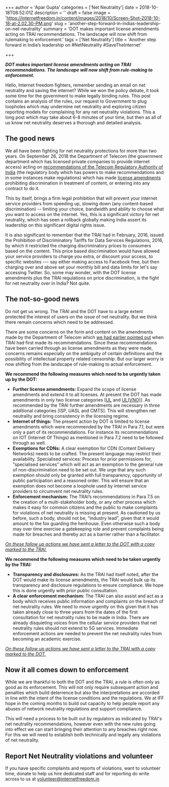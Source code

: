 +++
author = 'Apar Gupta'
categories = ['Net Neutrality']
date = 2018-10-18T08:52:01Z
description = ''
draft = false
image = 'https://internetfreedom.in/content/images/2018/10/Screen-Shot-2018-10-18-at-2.02.30-PM.png'
slug = 'another-step-forward-in-indias-leadership-on-net-neutrality'
summary = 'DOT makes important license amendments acting on TRAI recommendations. The landscape will now shift from rulemaking to enforcement.'
tags = ['Net Neutrality']
title = 'Another step forward in India’s leadership on #NetNeutrality #SaveTheInternet'

+++


**_DOT makes important license amendments acting on TRAI recommendations. The landscape will now shift from rule-making to enforcement._**

Hello, Internet freedom fighters, remember sending an email on net neutrality and saving the internet? While we won the policy debate, it took some time for the government to make legally binding rules. This post contains an analysis of the rules, our request to Government to plug loopholes which may undermine net neutrality and exploring citizen reporting models for complaining for any net neutrality violations. This a long post which may take about 6-8 minutes of your time, but then as all of us know net neutrality deserves a thorough and detailed analysis.

## The good news

We all have been fighting for net neutrality protections for more than two years. On September 26, 2018 the Department of Telecom (the government department which has licensed private companies to provide internet access) acting on [recommendations of the Telecom Regulatory Authority of India](https://www.trai.gov.in/sites/default/files/Recommendations_NN_2017_11_28.pdf) (the regulatory body which has powers to make recommendations and in some instances make regulations) which has made [license amendments](http://www.dot.gov.in/sites/default/files/2018_10_05%20UL%20Net%20Neutrality.pdf?download=1) prohibiting discrimination in treatment of content, or entering into any contract to do it.

This by itself, brings a firm legal prohibition that will prevent your internet service providers from speeding up, slowing down (any content-based discrimination) -- limiting your choice, bandwidth and ability to choose what you want to access on the internet. Yes, this is a significant victory for net neutrality, which has seen a rollback globally making India assert its leadership on this significant digital rights issue.

It is also significant to remember that the TRAI had in February, 2016, issued the Prohibition of Discriminatory Tariffs for Data Services Regulations, 2016, by which it restricted the charging discriminatory prices to consumers based on the content. This price based discrimination would have allowed your service providers to charge you extra, or discount your access, to specific websites --- say either making access to Facebook free, but then charging over and above set your monthly bill and data limits for let's say accessing Twitter. So, some may wonder, with the DOT license amendments plus the TRAI regulations on price discrimination, is the fight for net neutrality over in India? Not quite.

## The not-so-good news

Do not get us wrong. The TRAI and the DOT have to a large extent protected the interest of users on the issue of net neutrality. But we think there remain concerns which need to be addressed.

There are some concerns on the form and content on the amendments made by the Department of Telecom which [we had earlier pointed out](https://internetfreedom.in/trais-recommendations-are-another-big-victory-for-net-neutrality-but-follow-up-action-is-needed/) when TRAI had first made its recommendations. Since these recommendations have been carried through as license amendments as they were made, concerns remains especially on the ambiguity of certain definitions and the possibility of intellectual property related censorship. But our larger worry is now shifting from the landscape of rule-making to actual enforcement.

**We recommend the following measures which need to be urgently taken up by the DOT:**

* **Further license amendments:** Expand the scope of license amendments and extend it to all licenses. At present the DOT has made amendments in only two license categories [[UL](http://www.dot.gov.in/sites/default/files/2018_10_05%20UL%20Net%20Neutrality.pdf?download=1) and [UL(VNO)](http://www.dot.gov.in/sites/default/files/2018_10_05%20UL%20VNO%20Net%20Neutrality.pdf?download=1)]. As recommended by the TRAI further amendments are necessary in three additional categories [ISP, UASL and CMTS]. This will strengthen net neutrality and bring consistency in the licensing regime.
* **Internet of things:** The present action by DOT is limited to license amendments which were recommended by the TRAI in Para 7.1, but were only a part of its recommendations. For instance its recommendations on IOT (Internet Of Things) as mentioned in Para 7.2 need to be followed through as well.
* **Exemptions for CDNs:** A clear exemption for CDN (Content Delivery Networks) needs to be crafted. The present language may restrict their availability.  Specialised services: Process for prior permissions for, “specialised services” which will act as an exemption to the general rule of non-discrimination need to be set out. We urge that any such exemption should only be granted with full transparency, opportunity of public participation and a reasoned order. This will ensure that an exemption does not become a loophole used by internet service providers to circumvent net neutrality rules.
* **Enforcement mechanism:** The TRAI’s recommendations in Para 7.5 on the creation of a multi-stakeholder body, or any other process which makes it easy for common citizens and the public to make complaints for violations of net neutrality is missing at present. As cautioned by us before, such a body, should not be, “industry lead”, given that it would amount to the fox guarding the henhouse. Even otherwise such a body may over time exercise a gatekeeping role and prevent complaints being made for breaches and thereby act as a barrier rather than a facilitator.

_[On these follow up actions we have sent a letter to the DOT with a copy marked to the TRAI.](https://drive.google.com/file/d/1HeQSeCQhnF2ziOus6GBZ-ik67D50YPhr/view?usp=sharing)_

**We recommend the following measures which need to be taken urgently by the TRAI:**

* **Transparency and disclosures:** As the TRAI had itself noted, after the DOT would make its license amendments, the TRAI would bulk up its transparency and disclosure regulations to ensure compliance. We hope this is done urgently with prior public consultation.
* **A clear enforcement mechanism:** The TRAI can also assist and act as a body which receives public information and complaints on the breach of net neutrality rules. We need to move urgently on this given that it has taken already close to three years from the dates of the first consultation for net neutrality rules to be made in India. There are already disquieting voices from the cellular service providers that net neutrality rules should not extend to 5G services. Immediate enforcement actions are needed to prevent the net neutrality rules from becoming an academic exercise.

_[On these follow up actions we have sent a letter to the TRAI with a copy marked to the DOT.](https://drive.google.com/file/d/1qQcA73a63IydEZqr0XVGhG7Nak2BHvhS/view?usp=sharing)_

## Now it all comes down to enforcement

While we are thankful to both the DOT and the TRAI, a rule is often only as good as its enforcement. This will not only require subsequent action and penalties which build deterrence but also the interpretations are accorded in line with the intent of the license conditions and the regulations. We at IFF hope in the coming months to build out capacity to help people report any abuses of network neutrality regulations and support compliance.

This will need a process to be built out by regulators as indicated by TRAI's net neutrality recommendations, however even with the new rules going into effect we can start bringing their attention to any breaches right now. For this we will need to establish both technically and legally any violations of net neutrality.

## Report Net Neutrality violations and volunteer

If you have specific complaints and reports of violations, want to volunteer time, donate to help us hire dedicated staff and for reporting do write across to us at [volunteer@internetfreedom.in](mailto:volunteer@internetfreedom.in) 





